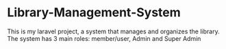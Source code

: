 # Library-Management-System
This is my laravel project, a system that manages and organizes the library.
The system has 3 main roles: member/user, Admin and Super Admin
